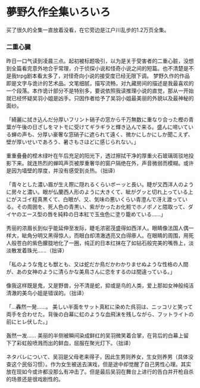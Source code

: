 # 夢野久作全集いろいろ
买了很久的全集一直放着没看，在它旁边是江户川乱步的1.2万页全集。
<br>
### 二重心臓
昨日一口气读到凌晨三点。起初被标题吸引，以为是关于受害者的二重心脏，没想到全篇看完意外地合乎常理，介于侦探小说和怪奇小说之间的短篇。也不清楚是不是我trpg剧本看太多了，对怪奇向小说的接受度已经无限下调。
梦野久作的作品即是文字与诡计的艺术品。文笔细腻，描写流畅，对九藏房间的描述是我最喜欢的一个段落。本作诡计部分不是特别多，要说依照我读推理小说的直觉，那从一开始就已经怀疑吴羽小姐是凶手。只因作者给予了吴羽小姐最美丽的外貌以及最神秘的面纱。
<br><br>
「綺麗に拭き込んだ分厚いフリント硝子の窓から千万無数に重なり合った樫の青葉が午後の日ざしをマトモに受けてギラギラと輝き込んで来る。盛んに啼いている蝉の声も、分厚い豪奢な窓硝子に遮られて遠く、微かにしかにしか聞こえず、壁が厚いせいであろう、暑さもさほどに感じられない。」
<br><br>
重重叠叠的㭴木绿叶在午后充足的阳光下，透过擦拭干净的厚重火石玻璃斑驳地投影下来。就连热烈的蝉鸣声页被厚重奢华的窗户隔绝在外，声音微弱而模糊。或许是因为墙壁的厚度，并没有感受到炎热。（拙译）
<br><br>
「青々とした濃い眉が生え際に隠れるくらいボーッと長い。睫が又西洋人のように房々と濃い。眼が仏蘭西人形のように大きくて、眦がグッと切れ上っている上にがスゴイ程真黒くて、白眼が、又、気味の悪いくらい青澄んで冴え渡っている。その周囲を、死人色の青黒い、紫がかったお化粧でホノボノと隈取って、ダイヤのエース型の唇を純粋の日本紅で玉虫色に塗り籠めている……」
<br><br>
秀丽的浓眉长到似乎能延伸至发际，睫毛浓密茂盛得如西洋人。眼睛像法国人偶一样大，眦角分明又黑得惊人，而眼白却清澈透亮又白得瘆人。在眼睛的周围，用死人般苍白的紫色朦胧地化了一圈，纯正的日本红抹在了如钻石般完美的嘴唇上，淡淡散发着珠光……（拙译）
<br><br>
「私のような鬼とも獣とも、又は蛇だか鳥だかわかりませぬような性格の人間が、あの女神のように清らかな美鳥さんに恋をするのは間違っている。」
<br><br>
像我这样既是鬼，又是野兽，分不清是蛇，抑或是鸟的人类，爱上那如女神般纯洁清澈的美鸟小姐是错误的。（拙译）
<br><br>
「…轟然一発……。
美しい半面をサット真紅に染めた呉羽は、ニッコリと笑って両手を合わせた。背後の白幕に虹のような血飛沫を残しながら、フットライトの前にヒレ伏した。」
<br><br>
轰然一发……
美丽的半侧被瞬间染成鲜红的吴羽微笑着合掌，在背后的白幕上留下了彩虹般喷溅而出的鲜血，屈服在聚光灯下。（拙译）
<br><br>
ネタバレについて、吴羽是父母老来得子，因此生男则养女，生女则养男（具体没查这个民俗习惯）。作为女生被送去演戏，但是途中却觉醒了自己男性心理。其实放在现如今或许都没那么有冲击了。但是最后吴羽在舞台上进行的告白并开枪自杀的场景还是很戏剧性的。
<br><br>
